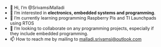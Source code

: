 - 👋 Hi, I’m @SrivamsiMalladi
- 👀 I’m interested in <b>electronics, embedded systems and programming</b>.
- 🌱 I’m currently learning programming Raspberry Pis and TI Launchpads using RTOS
- 💞️ I’m looking to collaborate on any programming projects, especially if they include embedded programming.
- 📫 How to reach me by mailing to malladi.srivamsi@outlook.com

<!---
SrivamsiMalladi/SrivamsiMalladi is a ✨ special ✨ repository because its `README.md` (this file) appears on your GitHub profile.
You can click the Preview link to take a look at your changes.
--->
